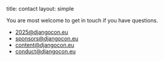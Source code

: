 title: contact
layout: simple

You are most welcome to get in touch if you have questions.

- <a href="mailto:2025@djangocon.eu" class="pages-links">2025@djangocon.eu</a>
- <a href="mailto:sponsors@djangocon.eu" class="pages-links">sponsors@djangocon.eu</a>
- <a href="mailto:content@djangocon.eu" class="pages-links">content@djangocon.eu</a>
- <a href="mailto:conduct@djangocon.eu" class="pages-links">conduct@djangocon.eu</a>
